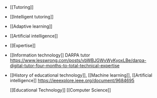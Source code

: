 - [[Tutoring]]
- [[Intelligent tutoring]]
- [[Adaptive learning]]
- [[Artificial intelligence]]
- [[Expertise]]
- [[Information technology]] DARPA
  tutor
  https://www.lesswrong.com/posts/vbWBJGWyWyKyoxLBe/darpa-digital-tutor-four-months-to-total-technical-expertise
- [[History of educational technology]],  [[Machine learning]],  [[Artificial intelligence]]
  https://ieeexplore.ieee.org/document/9684695
  
  [[Educational Technology]] [[Computer Science]]